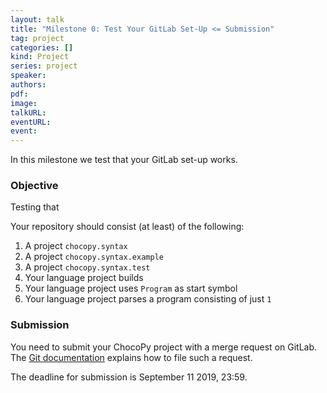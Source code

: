 ```yaml
---
layout: talk
title: "Milestone 0: Test Your GitLab Set-Up <= Submission"
tag: project
categories: []
kind: Project
series: project
speaker:
authors:
pdf:
image:
talkURL:
eventURL:
event:
---
```


In this milestone we test that your GitLab set-up works.

### Objective

Testing that  

Your repository should consist (at least) of the following:

1. A project `chocopy.syntax`
1. A project `chocopy.syntax.example`
1. A project `chocopy.syntax.test`
1. Your language project builds
1. Your language project uses `Program` as start symbol
1. Your language project parses a program consisting of just `1`

### Submission

You need to submit your ChocoPy project with a merge request on GitLab.
The [Git documentation](/documentation/git.html#submitting-an-assignment) explains how to file such a request.

The deadline for submission is September 11 2019, 23:59.

